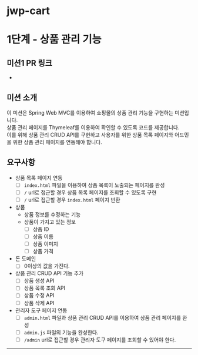 # jwp-cart

# 1단계 - 상품 관리 기능

## 미션1 PR 링크

*

## 미션 소개

이 미션은 Spring Web MVC를 이용하여 쇼핑몰의 상품 관리 기능을 구현하는 미션입니다.  
상품 관리 페이지를 Thymeleaf를 이용하여 확인할 수 있도록 코드를 제공합니다.  
이를 위해 상품 관리 CRUD API를 구현하고 사용자를 위한 상품 목록 페이지와 어드민을 위한 상품 관리 페이지를 연동해야 합니다.

## 요구사항

* 상품 목록 페이지 연동
    - [ ] `index.html` 파일을 이용하여 상품 목록이 노출되는 페이지를 완성
    - [ ] `/` url로 접근할 경우 상품 목록 페이지를 조회할 수 있도록 구현
    - [ ] `/` url로 접근할 경우 `index.html` 페이지 반환
* 상품
    * 상품 정보를 수정하는 기능 
    * 상품이 가지고 있는 정보
        - [ ] 상품 ID
        - [ ] 상품 이름
        - [ ] 상품 이미지 
        - [ ] 상품 가격
* 돈 도메인
    - [ ] 0이상의 값을 가진다.
* 상품 관리 CRUD API 기능 추가
    - [ ] 상품 생성 API
    - [ ] 상품 목록 조회 API
    - [ ] 상품 수정 API
    - [ ] 상품 삭제 API
* 관리자 도구 페이지 연동
    - [ ] `admin.html` 파일과 상품 관리 CRUD API를 이용하여 상품 관리 페이지를 완성
    - [ ] `admin.js` 파일의 기능을 완성한다.
    - [ ] `/admin` url로 접근할 경우 관리자 도구 페이지를 조회할 수 있어야 한다.

---
